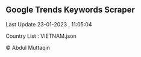 

## Google Trends Keywords Scraper 
 
Last Update 23-01-2023 , 11:05:04

Country List :
VIETNAM.json



© Abdul Muttaqin 

